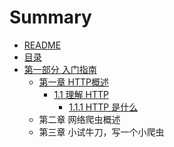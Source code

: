 # Summary

* [README](README.md)
* [目录](mu_lu.md)
* [第一部分 入门指南](part-1.md)
   * [第一章 HTTP概述](1.md)
       * [1.1 理解 HTTP](1-1.md)
           * [1.1.1 HTTP 是什么](1-1-1.md)
   * 第二章 网络爬虫概述
   * 第三章 小试牛刀，写一个小爬虫

